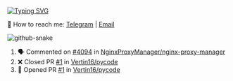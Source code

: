 [![Typing SVG](https://readme-typing-svg.demolab.com?font=Fira+Code&pause=1000&width=435&lines=%F0%9F%91%8B+Hi%2C+I'm+Xeron)](https://git.io/typing-svg)

📮️ How to reach me: [Telegram](https://t.me/Xeron23) | [Email](mailto:cw48565@gmail.com)

<picture>
  <source media="(prefers-color-scheme: dark)" srcset="https://github.com/Xeron2000/Xeron2000/blob/output/github-contribution-grid-snake-dark.svg" />
  <source media="(prefers-color-scheme: light)" srcset="https://github.com/Xeron2000/Xeron2000/blob/output/github-contribution-grid-snake.svg" />
  <img alt="github-snake" src="github-snake.svg" />
</picture>

<!--START_SECTION:activity-->
1. 🗣 Commented on [#4094](https://github.com/NginxProxyManager/nginx-proxy-manager/issues/4094#issuecomment-2429081625) in [NginxProxyManager/nginx-proxy-manager](https://github.com/NginxProxyManager/nginx-proxy-manager)
2. ❌ Closed PR [#1](https://github.com/Vertin16/pycode/pull/1) in [Vertin16/pycode](https://github.com/Vertin16/pycode)
3. 💪 Opened PR [#1](https://github.com/Vertin16/pycode/pull/1) in [Vertin16/pycode](https://github.com/Vertin16/pycode)
<!--END_SECTION:activity-->
